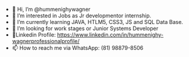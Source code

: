 - 👋 Hi, I’m @hummenighywagner
- 👀 I’m interested in Jobs as Jr developmentor internship.
- 🌱 I’m currently learning JAVA, HTLM5, CSS3, JS and SQL Data Base. 
- 💞️ I’m looking for work stages or Junior Systems Developer
- 🔗Linkedin Profile: https://www.linkedin.com/in/hummenighy-wagnerprofessionalprofile/
- 📫 How to reach me via WhatsApp: (81) 98879-8506

<!---
hummenighywagner/hummenighywagner is a ✨ special ✨ repository because its `README.md` (this file) appears on your GitHub profile.
You can click the Preview link to take a look at your changes.
--->

